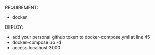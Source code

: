 REQUIREMENT:
- docker

DEPLOY:
- add your personal github token to docker-compose.yml at line 45
- docker-compose up -d
- access localhost:3000
